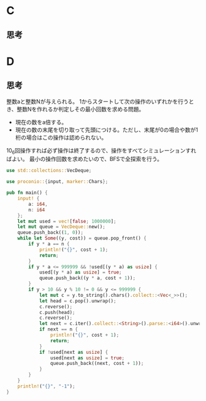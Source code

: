 # C
## 思考

# D
## 思考
整数aと整数Nが与えられる。
1からスタートして次の操作のいずれかを行うとき、整数Nを作れるか判定しその最小回数を求める問題。
- 現在の数をa倍する。
- 現在の数の末尾を切り取って先頭につける。ただし、末尾が0の場合や数が1桁の場合はこの操作は認められない。

10<sub>6</sub>回操作すれば必ず操作は終了するので、操作をすべてシミュレーションすればよい。
最小の操作回数を求めたいので、BFSで全探索を行う。

```rust
use std::collections::VecDeque;

use proconio::{input, marker::Chars};

pub fn main() {
    input! {
        a: i64,
        n: i64
    };
    let mut used = vec![false; 1000000];
    let mut queue = VecDeque::new();
    queue.push_back((1, 0));
    while let Some((y, cost)) = queue.pop_front() {
        if y * a == n {
            println!("{}", cost + 1);
            return;
        }
        if y * a <= 999999 && !used[(y * a) as usize] {
            used[(y * a) as usize] = true;
            queue.push_back((y * a, cost + 1));
        }
        if y > 10 && y % 10 != 0 && y <= 999999 {
            let mut c = y.to_string().chars().collect::<Vec<_>>();
            let head = c.pop().unwrap();
            c.reverse();
            c.push(head);
            c.reverse();
            let next = c.iter().collect::<String>().parse::<i64>().unwrap();
            if next == n {
                println!("{}", cost + 1);
                return;
            }
            if !used[next as usize] {
                used[next as usize] = true;
                queue.push_back((next, cost + 1));
            }
        }
    }
    println!("{}", "-1");
}

```